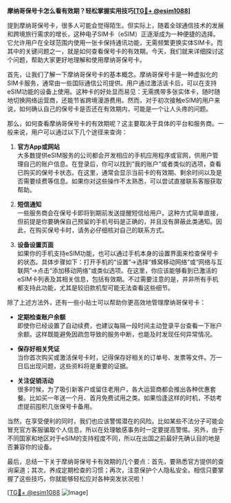 **摩纳哥保号卡怎么看有效期？轻松掌握实用技巧[[TG💪+ @esim1088](https://t.me/s/esim1088)]**

提到摩纳哥保号卡，很多人可能会觉得陌生。但实际上，随着全球通信技术的发展和跨境旅行需求的增长，这种电子SIM卡（eSIM）正逐渐成为一种便捷的选择。它允许用户在全球范围内使用一张卡保持通讯功能，无需频繁更换实体SIM卡。而其中的关键问题之一，就是如何查看保号卡的有效期。今天，我们就来详细探讨这个问题，帮助大家更好地理解和使用摩纳哥保号卡。

首先，让我们了解一下摩纳哥保号卡的基本概念。摩纳哥保号卡是一种虚拟化的SIM卡服务，通常由一些国际通信公司提供。用户通过激活该卡后，可以在支持eSIM功能的设备上使用。这种卡的好处显而易见：无需携带多张实体卡，随时随地切换网络运营商，还能节省跨境漫游费用。然而，对于初次接触eSIM的用户来说，如何确认自己的保号卡是否还在有效期内，可能是一个让人头疼的问题。

那么，如何查看摩纳哥保号卡的有效期呢？这主要取决于具体的平台和服务商。一般来说，用户可以通过以下几个途径来查询：

1. **官方App或网站**  
   大多数提供eSIM服务的公司都会开发相应的手机应用程序或官网，供用户管理自己的账户信息。在登录后，你可以找到“我的账户”或者类似的选项，查看已购买的保号卡状态。在这里，通常会显示当前卡的有效期、剩余时间以及是否需要续费等信息。如果你对这些操作不太熟悉，可以尝试直接联系客服获取帮助。

2. **短信通知**  
   一些服务商会在保号卡即将到期前发送提醒短信给用户。这种方式简单直接，但前提是你要确保自己预留的手机号码是正确的，并且没有屏蔽此类通知。因此，在购买保号卡时，请务必仔细核对自己的联系方式。

3. **设备设置页面**  
   如果你的手机支持eSIM功能，也可以通过手机本身的设置界面来检查保号卡的状态。具体步骤如下：打开手机的“设置”→选择“蜂窝移动网络”或“网络与互联网”→点击“添加移动网络”或类似选项。在这里，你应该能够看到已激活的eSIM卡列表及其相关信息，包括有效期。不过需要注意的是，并非所有手机都支持此功能，尤其是较旧款机型可能无法查看这些细节。

除了上述方法外，还有一些小贴士可以帮助你更高效地管理摩纳哥保号卡：

- **定期检查账户余额**  
  即使你已经设置了自动续费，也建议每隔一段时间主动登录平台查看一下账户余额。这样既能避免因疏忽导致的服务中断，也能及时发现任何异常情况。

- **保存好相关凭证**  
  当你首次购买或激活保号卡时，记得保存好相关的订单号、发票等文件。万一日后出现问题，这些资料将是重要的证据。

- **关注促销活动**  
  很多时候，为了吸引新客户或留住老用户，各大运营商都会推出各种优惠套餐。比如买一年送一个月、首月免费试用之类。如果恰逢这样的时机，不妨考虑提前囤积几张保号卡备用。

当然，在享受便利的同时，我们也应该警惕潜在的风险。比如某些不法分子可能会冒充官方客服骗取个人信息，所以在处理敏感事务时一定要提高警惕。另外，由于不同国家和地区对于eSIM的支持程度不同，所以在出国之前最好先确认目的地是否兼容你的设备。

最后，总结一下关于摩纳哥保号卡有效期的几个要点：首先，要熟悉官方提供的查询渠道；其次，养成定期检查的习惯；再次，注意保护个人隐私安全。相信只要掌握了这些技巧，你就能够轻松应对各种突发状况啦！

[[TG💪+ @esim1088](https://t.me/s/esim1088) ![Image](https://i.postimg.cc/4NQfJmqS/Snipaste-2025-05-13-00-14-12.png)]